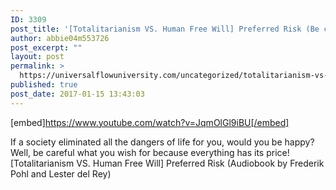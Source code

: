 ```yaml
---
ID: 3309
post_title: '[Totalitarianism VS. Human Free Will] Preferred Risk (Be careful What you Wish For!) Audiobook'
author: abbie04m553726
post_excerpt: ""
layout: post
permalink: >
  https://universalflowuniversity.com/uncategorized/totalitarianism-vs-human-free-will-preferred-risk-be-careful-what-you-wish-for-audiobook/
published: true
post_date: 2017-01-15 13:43:03
---
```

[embed]https://www.youtube.com/watch?v=JqmOlGl9iBU[/embed]<br>
<p>If a society eliminated all the dangers of life for you, would you be happy? Well, be careful what you wish for because everything has its price!
[Totalitarianism VS. Human Free Will] Preferred Risk (Audiobook by Frederik Pohl and Lester del Rey)</p>